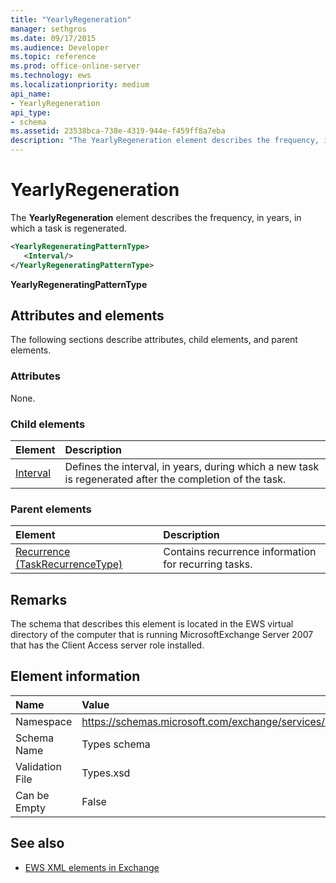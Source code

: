 ```yaml
---
title: "YearlyRegeneration"
manager: sethgros
ms.date: 09/17/2015
ms.audience: Developer
ms.topic: reference
ms.prod: office-online-server
ms.technology: ews
ms.localizationpriority: medium
api_name:
- YearlyRegeneration
api_type:
- schema
ms.assetid: 23538bca-738e-4319-944e-f459ff8a7eba
description: "The YearlyRegeneration element describes the frequency, in years, in which a task is regenerated."
---
```


# YearlyRegeneration

The **YearlyRegeneration** element describes the frequency, in years, in which a task is regenerated. 
  
```xml
<YearlyRegeneratingPatternType>
   <Interval/>
</YearlyRegeneratingPatternType>
```

**YearlyRegeneratingPatternType**

## Attributes and elements

The following sections describe attributes, child elements, and parent elements.
  
### Attributes

None.
  
### Child elements

|**Element**|**Description**|
|:-----|:-----|
|[Interval](interval.md) <br/> |Defines the interval, in years, during which a new task is regenerated after the completion of the task.  <br/> |
   
### Parent elements

|**Element**|**Description**|
|:-----|:-----|
|[Recurrence (TaskRecurrenceType)](recurrence-taskrecurrencetype.md) <br/> |Contains recurrence information for recurring tasks.  <br/> |
   
## Remarks

The schema that describes this element is located in the EWS virtual directory of the computer that is running MicrosoftExchange Server 2007 that has the Client Access server role installed. 
  
## Element information

|**Name**|**Value**|
|:-----|:-----|
|Namespace  <br/> |https://schemas.microsoft.com/exchange/services/2006/types  <br/> |
|Schema Name  <br/> |Types schema  <br/> |
|Validation File  <br/> |Types.xsd  <br/> |
|Can be Empty  <br/> |False  <br/> |
   
## See also

- [EWS XML elements in Exchange](ews-xml-elements-in-exchange.md)

